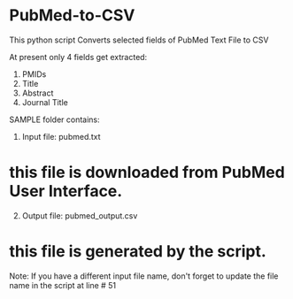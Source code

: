 # PubMed-to-CSV
This python script Converts selected fields of PubMed Text File to CSV

At present only 4 fields get extracted:
1. PMIDs
2. Title
3. Abstract
4. Journal Title

SAMPLE folder contains:
1. Input file: pubmed.txt 
# this file is downloaded from PubMed User Interface.
2. Output file: pubmed_output.csv 
# this file is generated by the script.

Note: If you have a different input file name, don't forget to update the file name in the script at line # 51